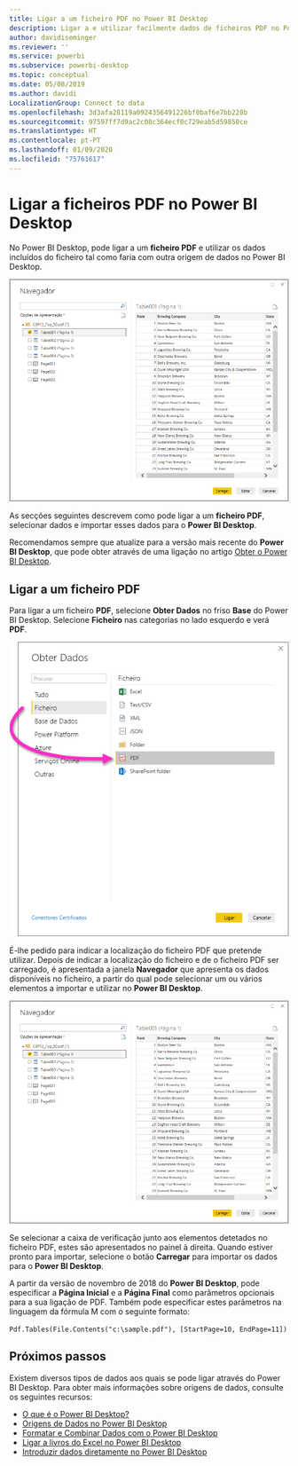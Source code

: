 ```yaml
---
title: Ligar a um ficheiro PDF no Power BI Desktop
description: Ligar a e utilizar facilmente dados de ficheiros PDF no Power BI Desktop
author: davidiseminger
ms.reviewer: ''
ms.service: powerbi
ms.subservice: powerbi-desktop
ms.topic: conceptual
ms.date: 05/08/2019
ms.author: davidi
LocalizationGroup: Connect to data
ms.openlocfilehash: 3d3afa28119a0924356491226bf0baf6e7bb228b
ms.sourcegitcommit: 97597ff7d9ac2c08c364ecf0c729eab5d59850ce
ms.translationtype: HT
ms.contentlocale: pt-PT
ms.lasthandoff: 01/09/2020
ms.locfileid: "75761617"
---
```

# <a name="connect-to-pdf-files-in-power-bi-desktop"></a>Ligar a ficheiros PDF no Power BI Desktop
No Power BI Desktop, pode ligar a um **ficheiro PDF** e utilizar os dados incluídos do ficheiro tal como faria com outra origem de dados no Power BI Desktop.

![Ligar a dados em ficheiros PDF](media/desktop-connect-pdf/connect-pdf-04.png)

As secções seguintes descrevem como pode ligar a um **ficheiro PDF**, selecionar dados e importar esses dados para o **Power BI Desktop**.

Recomendamos sempre que atualize para a versão mais recente do **Power BI Desktop**, que pode obter através de uma ligação no artigo [Obter o Power BI Desktop](desktop-get-the-desktop.md). 

## <a name="connect-to-a-pdf-file"></a>Ligar a um ficheiro PDF
Para ligar a um ficheiro **PDF**, selecione **Obter Dados** no friso **Base** do Power BI Desktop. Selecione **Ficheiro** nas categorias no lado esquerdo e verá **PDF**.

![Selecionar PDF em Obter Dados](media/desktop-connect-pdf/connect-pdf-01.png)

É-lhe pedido para indicar a localização do ficheiro PDF que pretende utilizar. Depois de indicar a localização do ficheiro e de o ficheiro PDF ser carregado, é apresentada a janela **Navegador** que apresenta os dados disponíveis no ficheiro, a partir do qual pode selecionar um ou vários elementos a importar e utilizar no **Power BI Desktop**.

![Ligar a dados em ficheiros PDF](media/desktop-connect-pdf/connect-pdf-04.png)

Se selecionar a caixa de verificação junto aos elementos detetados no ficheiro PDF, estes são apresentados no painel à direita. Quando estiver pronto para importar, selecione o botão **Carregar** para importar os dados para o **Power BI Desktop**.

A partir da versão de novembro de 2018 do **Power BI Desktop**, pode especificar a **Página Inicial** e a **Página Final** como parâmetros opcionais para a sua ligação de PDF. Também pode especificar estes parâmetros na linguagem da fórmula M com o seguinte formato:

`Pdf.Tables(File.Contents("c:\sample.pdf"), [StartPage=10, EndPage=11])`


## <a name="next-steps"></a>Próximos passos
Existem diversos tipos de dados aos quais se pode ligar através do Power BI Desktop. Para obter mais informações sobre origens de dados, consulte os seguintes recursos:

* [O que é o Power BI Desktop?](desktop-what-is-desktop.md)
* [Origens de Dados no Power BI Desktop](desktop-data-sources.md)
* [Formatar e Combinar Dados com o Power BI Desktop](desktop-shape-and-combine-data.md)
* [Ligar a livros do Excel no Power BI Desktop](desktop-connect-excel.md)   
* [Introduzir dados diretamente no Power BI Desktop](desktop-enter-data-directly-into-desktop.md)   

